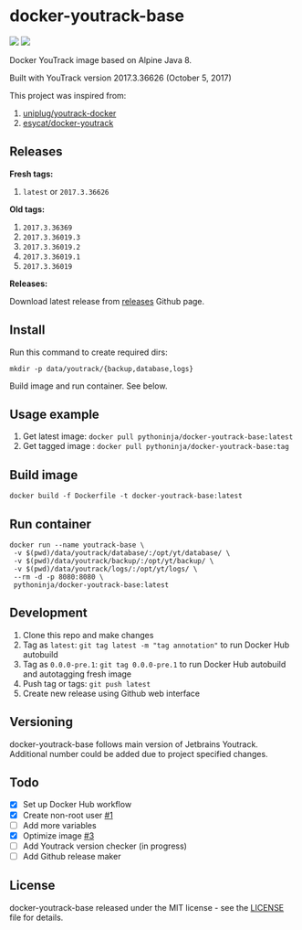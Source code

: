 # docker-youtrack-base

[![](https://images.microbadger.com/badges/image/pythoninja/docker-youtrack-base.svg)](https://microbadger.com/images/pythoninja/docker-youtrack-base "Get your own image badge on microbadger.com")
![](http://api.stas.pw/v1/youtrack/latest.svg)

Docker YouTrack image based on Alpine Java 8.

Built with YouTrack version 2017.3.36626 (October 5, 2017)

This project was inspired from:
1. [uniplug/youtrack-docker](https://github.com/uniplug/youtrack-docker)
2. [esycat/docker-youtrack](https://github.com/esycat/docker-youtrack)

## Releases

**Fresh tags:**

1. `latest` or `2017.3.36626`

**Old tags:**

1. `2017.3.36369`
1. `2017.3.36019.3`
1. `2017.3.36019.2`
1. `2017.3.36019.1`
1. `2017.3.36019`

**Releases:**

Download latest release from [releases](https://github.com/pythoninja/docker-youtrack-base/releases) Github page.

## Install

Run this command to create required dirs:

```
mkdir -p data/youtrack/{backup,database,logs}
```

Build image and run container. See below.

## Usage example

1. Get latest image: `docker pull pythoninja/docker-youtrack-base:latest`
2. Get tagged image : `docker pull pythoninja/docker-youtrack-base:tag`

## Build image

```
docker build -f Dockerfile -t docker-youtrack-base:latest
```

## Run container

```
docker run --name youtrack-base \
 -v $(pwd)/data/youtrack/database/:/opt/yt/database/ \
 -v $(pwd)/data/youtrack/backup/:/opt/yt/backup/ \
 -v $(pwd)/data/youtrack/logs/:/opt/yt/logs/ \
 --rm -d -p 8080:8080 \
 pythoninja/docker-youtrack-base:latest
```

## Development

1. Clone this repo and make changes
2. Tag as `latest`: `git tag latest -m "tag annotation"` to run Docker Hub autobuild
3. Tag as `0.0.0-pre.1`: `git tag 0.0.0-pre.1` to run Docker Hub autobuild and autotagging fresh image
4. Push tag or tags: `git push latest`
5. Create new release using Github web interface

## Versioning

docker-youtrack-base follows main version of Jetbrains Youtrack. Additional number could be added due to project specified changes.

## Todo

- [x] Set up Docker Hub workflow
- [x] Create non-root user [#1](//github.com/pythoninja/docker-youtrack-base/pull/1)
- [ ] Add more variables
- [x] Optimize image [#3](//github.com/pythoninja/docker-youtrack-base/pull/3)
- [ ] Add Youtrack version checker (in progress)
- [ ] Add Github release maker

## License

docker-youtrack-base released under the MIT license - see the [LICENSE](LICENSE) file for details.
